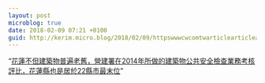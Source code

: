```yaml
---
layout: post
microblog: true
date: 2018-02-09 07:21 +0100
guid: http://kerim.micro.blog/2018/02/09/httpswwwcwcomtwarticlearticleactionid.html
---
```

“[花蓮不但建築物普遍老舊，營建署在2014年所做的建築物公共安全檢查業務考核評比，花蓮縣也是居於22縣市最末位](https://www.cw.com.tw/article/article.action?id=5088150)”
